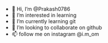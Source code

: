 - 👋 Hi, I’m @Prakash0786
- 👀 I’m interested in learning
- 🌱 I’m currently learning git
- 💞️ I’m looking to collaborate on github
- 📫 follow me on instagram @i.m_om

<!---
Prakash0786/Prakash0786 is a ✨ special ✨ repository because its `README.md` (this file) appears on your GitHub profile.
You can click the Preview link to take a look at your changes.
--->
